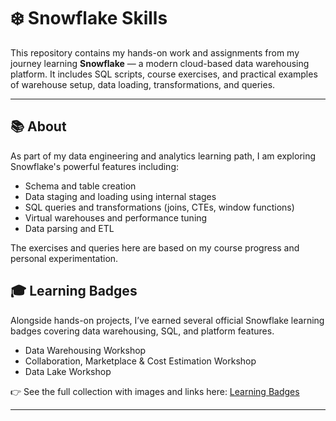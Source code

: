# ❄️ Snowflake Skills

This repository contains my hands-on work and assignments from my journey learning **Snowflake** — a modern cloud-based data warehousing platform. It includes SQL scripts, course exercises, and practical examples of warehouse setup, data loading, transformations, and queries.

---

## 📚 About

As part of my data engineering and analytics learning path, I am exploring Snowflake's powerful features including:

- Schema and table creation
- Data staging and loading using internal stages
- SQL queries and transformations (joins, CTEs, window functions)
- Virtual warehouses and performance tuning
- Data parsing and ETL 

The exercises and queries here are based on my course progress and personal experimentation.

## 🎓 Learning Badges
Alongside hands-on projects, I’ve earned several official Snowflake learning badges covering data warehousing, SQL, and platform features.  

- Data Warehousing Workshop
- Collaboration, Marketplace & Cost Estimation Workshop
- Data Lake Workshop

👉 See the full collection with images and links here: [Learning Badges](./badges/README.md)

----

